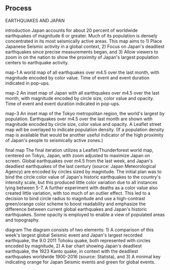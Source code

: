 ## Process

EARTHQUAKES AND JAPAN 

introduction
Japan accounts for about 20 percent of worldwide earthquakes of magnitude 6 or greater. Much of its population is densely concentrated in its most seismically active areas. This map aims to 1) Place Japanese Seismic activity in a global context, 2) Focus on Japan's deadliest earthquakes since precise measurements began, and 3) Allow viewers to zoom in on the nation to show the proximity of Japan's largest population centers to earthquake activity. 

map-1
A world map of all earthquakes over m4.5 over the last month, with magnitude encoded by color value. Time of event and event duration indicated in pop-ups.

map-2
An inset map of Japan with all earthquakes over m4.5 over the last month, with magnitude encoded by circle size, color value and opacity. Time of event and event duration indicated in pop-ups.

map-3
An inset map of the Tokyo metropolitan region, the world's largest by population. Earthquakes over m4.5 over the last month are shown with magnitude encoded by circle size, color value and opacity. A Leaflet street map will be overlayed to indicate population density. (If a population density map is available that would be another useful indicator of the high proximity of Japan's people to seismically active zones.)

final map
The final iteration utilizes a Leaflet/Thunderforest world map, centered on Tokyo, Japan, with zoom adjusted to maximize Japan on screen. Global earthquakes over m4.5 from the last week, and Japan's deadliest earthquakes of the last century (source: Japan Meteorological Agency) are encoded by circles sized by magnitude. The initial plan was to bind the circle color value of Japan's historic earthquakes to the country's intensity scale, but this produced little color variation due to all instances lying between 5-7. A further experiment with deaths as a color value also created little variation, with too much of an outlier effect. This led to a decision to bind circle radius to magnitude and use a high-contrast green/orange color scheme to boost readability and emphasize the difference between current global earthquakes and Japan's historic earthquakes. Some opacity is employed to enable a view of populated areas and topography.
	
diagram	
The diagram consists of two elements: 1) A comparison of this week's largest global Seismic event and Japan's largest recorded earthquake, the 9.0 2011 Tohoku quake, both represented with circles encoded by magnitude, 2) A bar chart showing Japan's deadliest earthquake, the 1923 Kanto quake, in context with the deadliest earthquakes worldwide 1900-2016 (source: Statista), and 3) A minimal key indicating orange for Japan Seismic events and green for global events. 
	
